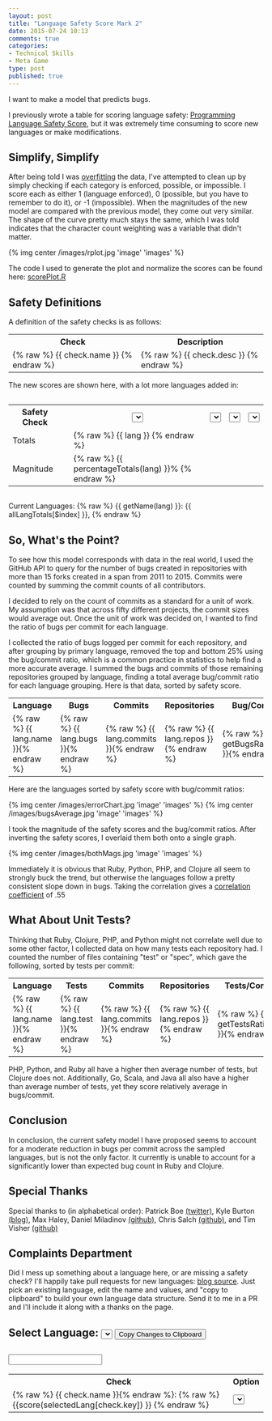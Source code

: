 ```yaml
---
layout: post
title: "Language Safety Score Mark 2"
date: 2015-07-24 10:13
comments: true
categories: 
- Technical Skills
- Meta Game
type: post
published: true
---
```


I want to make a model that predicts bugs.

I previously wrote a table for scoring language safety:
[Programming Language Safety Score](http://deliberate-software.com/programming-language-safety-algorithm/),
but it was extremely time consuming to score new languages or make modifications.

## Simplify, Simplify

After being told I was [overfitting](https://en.wikipedia.org/wiki/Overfitting)
the data, I've attempted to clean up by simply checking if each category is
enforced, possible, or impossible. I score each as either 1 (language enforced),
0 (possible, but you have to remember to do it), or -1 (impossible). When the
magnitudes of the new model are compared with the previous model, they come out
very similar. The shape of the curve pretty much stays the same, which I was
told indicates that the character count weighting was a variable that didn't
matter. 

{% img center /images/rplot.jpg 'image' 'images' %}

The code I used to generate the plot and normalize the scores can be found here:
[scorePlot.R](https://github.com/steveshogren/datasciencecoursera/blob/817dec79e36b6e9a6c5a8fd5700aff7cc394b9d4/scoreplot.R)

## Safety Definitions

A definition of the safety checks is as follows:

<div ng-app="TableApp2">
<div ng-controller="TableCtrl">
<table class="langtable">
<tr><th>Check</th> <th>Description</th></tr>
<tr ng-repeat="check in langChecks">
<td>{% raw %} {{ check.name }} {% endraw %}</td>
<td> {% raw %} {{ check.desc }} {% endraw %} </td>
</tr>
</table>

The new scores are shown here, with a lot more languages added in:

<p class="lead">
<div style="overflow-x:scroll">
<table class="langtable">
<tr>
<th>Safety Check</th>
<th></th>
<th>
<select ng-options="getName(lang) for lang in allLanguages" ng-model="languages[0]"></select>
</th>
<th>
<select ng-options="getName(lang) for lang in allLanguages" ng-model="languages[1]"></select>
</th>
<th>
<select ng-options="getName(lang) for lang in allLanguages" ng-model="languages[2]"></select>
</th>
<th>
<select ng-options="getName(lang) for lang in allLanguages" ng-model="languages[3]"></select>
</th>
</tr>
<tr ng-repeat="check in langChecks" score-row name="check.name" row-key="check.key"></tr>
<tr class="totals"><td>Totals</td>
<td></td>
<td ng-repeat="lang in langTotals track by $index">
{% raw %} {{ lang }} {% endraw %}
</td>
</tr>
<tr class="totals"><td>Magnitude</td>
<td></td>
<td ng-repeat="lang in langTotals track by $index">
{% raw %} {{ percentageTotals(lang) }}% {% endraw %}
</td>
</tr>
</table>
</div>

Current Languages:
<span ng-repeat="lang in allLanguages">
{% raw %} {{ getName(lang) }}: {{ allLangTotals[$index] }}, {% endraw %}
</select>


## So, What's the Point?

To see how this model corresponds with data in the real world, I used the GitHub
API to query for the number of bugs created in repositories with more than 15
forks created in a span from 2011 to 2015. Commits were counted by summing the
commit counts of all contributors.

I decided to rely on the count of commits as a standard for a unit of work. My
assumption was that across fifty different projects, the commit sizes would
average out. Once the unit of work was decided on, I wanted to find the ratio of
bugs per commit for each language.

I collected the ratio of bugs logged per commit for each repository, and after
grouping by primary language, removed the top and bottom 25% using the
bug/commit ratio, which is a common practice in statistics to help find a more
accurate average. I summed the bugs and commits of those remaining repositories
grouped by language, finding a total average bug/commit ratio for each language
grouping. Here is that data, sorted by safety score.

<table class="langtable">
<tr><th>Language</th>
<th>Bugs</th>
<th>Commits</th>
<th>Repositories</th>
<th>Bug/Commits</th>
<tr ng-repeat="lang in languageRatios">
<td>{% raw %} {{ lang.name }}{% endraw %} </td>
<td>{% raw %} {{ lang.bugs }}{% endraw %} </td>
<td>{% raw %} {{ lang.commits }}{% endraw %} </td>
<td>{% raw %} {{ lang.repos }}{% endraw %} </td>
<td>{% raw %} {{ getBugsRatio(lang) }}{% endraw %} </td>
</tr>
</table>

Here are the languages sorted by safety score with bug/commit ratios:

{% img center /images/errorChart.jpg 'image' 'images' %}
{% img center /images/bugsAverage.jpg 'image' 'images' %}

I took the magnitude of the safety scores and the bug/commit ratios. After
inverting the safety scores, I overlaid them both onto a single graph.

{% img center /images/bothMags.jpg 'image' 'images' %}

Immediately it is obvious that Ruby, Python, PHP, and Clojure all seem to strongly
buck the trend, but otherwise the languages follow a pretty consistent slope
down in bugs. Taking the correlation gives a
[correlation coefficient](https://en.wikipedia.org/wiki/Pearson_product-moment_correlation_coefficient)
of .55

## What About Unit Tests?

Thinking that Ruby, Clojure, PHP, and Python might not correlate well due to some
other factor, I collected data on how many tests each repository had. I counted
the number of files containing "test" or "spec", which gave the following,
sorted by tests per commit:

<table class="langtable">
<tr><th>Language</th>
<th>Tests</th>
<th>Commits</th>
<th>Repositories</th>
<th>Tests/Commits</th></tr>
<tr ng-repeat="lang in sorter(languageRatios)">
<td>{% raw %} {{ lang.name }}{% endraw %} </td>
<td>{% raw %} {{ lang.test }}{% endraw %} </td>
<td>{% raw %} {{ lang.commits }}{% endraw %} </td>
<td>{% raw %} {{ lang.repos }}{% endraw %} </td>
<td>{% raw %} {{ getTestsRatio(lang) }}{% endraw %} </td>
</tr>
</table>

PHP, Python, and Ruby all have a higher then average number of tests, but
Clojure does not. Additionally, Go, Scala, and Java all also have a higher than
average number of tests, yet they score relatively average in bugs/commit.

## Conclusion

In conclusion, the current safety model I have proposed seems to account for a
moderate reduction in bugs per commit across the sampled languages, but is not
the only factor. It currently is unable to account for a significantly lower
than expected bug count in Ruby and Clojure.

## Special Thanks

Special thanks to (in alphabetical order):
Patrick Boe [(twitter)](https://twitter.com/traffichazard/),
Kyle Burton [(blog)](http://asymmetrical-view.com/),
Max Haley,
Daniel Miladinov [(github)](https://github.com/danielmiladinov),
Chris Salch [(github)](https://github.com/arlaneenalra),
and Tim Visher [(github)](https://github.com/timvisher)

## Complaints Department

Did I mess up something about a language here, or are missing a safety check? I'll happily take pull
requests for new languages:
[blog source](https://github.com/steveshogren/blog-source/blob/master/source/javascripts/sliders2.js). Just
pick an existing language, edit the name and values, and "copy to clipboard" to
build your own language data structure. Send it to me in a PR and I'll include
it along with a thanks on the page.

<div ng-show="showRealName">
<h2>Select Language:
<select ng-options="lang.name for lang in allLanguages" ng-model="selectedLang"></select>
<button ng-click="copyToClipboard(selectedLang)">Copy Changes to Clipboard</button>
</h2>
<h2><input ng-model="selectedLang.name"></input></h2>
<table class="langtable">
<tr><th>Check</th><th>Option</th></tr>
<tr ng-repeat="check in langChecks">
<td style="background-color:{% raw %} {{scoreClass(score(selectedLang[check.key]))}} {% endraw %}">
{% raw %} {{ check.name }}{% endraw %}: {% raw %} {{score(selectedLang[check.key]) }} {% endraw %}
</td>
<td>
<select ng-options="enforcedNice(e) for e in enforcedTypes" ng-model="selectedLang[check.key].enforced"></select>
</td>
</tr>
</table>
